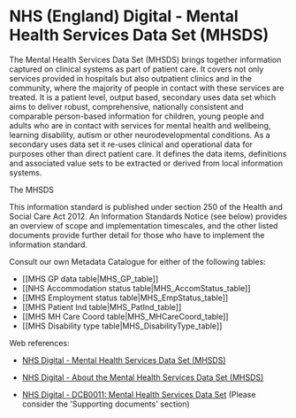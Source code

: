 # NHS (England) Digital - Mental Health Services Data Set (MHSDS)


The Mental Health Services Data Set (MHSDS) brings together information captured on clinical systems as part of patient care. It covers not only services provided in hospitals but also outpatient clinics and in the community, where the majority of people in contact with these services are treated. It is a patient level, output based, secondary uses data set which aims to deliver robust, comprehensive, nationally consistent and comparable person-based information for children, young people and adults who are in contact with services for mental health and wellbeing, learning disability, autism or other neurodevelopmental conditions.  As a secondary uses data set it re-uses clinical and operational data for purposes other than direct patient care. It defines the data items, definitions and associated value sets to be extracted or derived from local information systems.

The MHSDS 

This information standard is published under section 250 of the Health and Social Care Act 2012. An Information Standards Notice (see below) provides an overview of scope and implementation timescales, and the other listed documents provide further detail for those who have to implement the information standard.

Consult our own Metadata Catalogue for either of the following tables:

  *  [[MHS GP data table|MHS_GP_table]] 
  *  [[NHS Accommodation status table|MHS_AccomStatus_table]]
  *  [[MHS Employment status table|MHS_EmpStatus_table]]
  *  [[MHS Patient Ind table|MHS_PatInd_table]]
  *  [[MHS MH Care Coord table|MHS_MHCareCoord_table]]
  *  [[MHS Disability type table|MHS_DisabilityType_table]]

Web references:

*  [NHS Digital - Mental Health Services Data Set (MHSDS)](https://digital.nhs.uk/coronavirus/vaccinations/training-and-onboarding/point-of-care/national-immunisation-management-service-nims-app)

*  [NHS Digital - About the Mental Health Services Data Set (MHSDS)](https://digital.nhs.uk/data-and-information/data-collections-and-data-sets/data-sets/mental-health-services-data-set/about)

*  [NHS Digital - DCB0011: Mental Health Services Data Set](https://digital.nhs.uk/data-and-information/information-standards/information-standards-and-data-collections-including-extractions/publications-and-notifications/standards-and-collections/dcb0011-mental-health-services-data-set) (Please consider the 'Supporting documents' section)